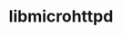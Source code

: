 ---
title: "libmicrohttpd"
layout: cache
categories: [package, develop]
meta: {"compilers": ["gcc@=10.2.1", "gcc@=10.5.0", "gcc@=11.4.0", "gcc@=13.3.0"], "num_specs": 10, "num_specs_by_stack": {"developer-tools-aarch64-linux-gnu": 3, "developer-tools-manylinux2014": 1, "developer-tools-x86_64_v3-linux-gnu": 3, "hep": 3, "root": 10}, "oss": ["centos7", "rhel8", "ubuntu22.04"], "platforms": ["linux"], "stacks": ["developer-tools-aarch64-linux-gnu", "developer-tools-manylinux2014", "developer-tools-x86_64_v3-linux-gnu", "hep", "root"], "targets": ["aarch64", "x86_64_v3"], "versions": ["0.9.50", "1.0.1"]}
spec_details: [{"compiler": "gcc@=10.5.0", "hash": "7ogsxl7dqcxvifh5rfcd34ihrzzk7elj", "os": "centos7", "platform": "linux", "size": "-", "stacks": ["developer-tools-x86_64_v3-linux-gnu", "root"], "tarball": "https://binaries.spack.io/develop/build_cache/linux-centos7-x86_64_v3/gcc-10.5.0/libmicrohttpd-1.0.1/linux-centos7-x86_64_v3-gcc-10.5.0-libmicrohttpd-1.0.1-7ogsxl7dqcxvifh5rfcd34ihrzzk7elj.spack", "target": "x86_64_v3", "variants": ["build_system=autotools", "~https"], "versions": ["1.0.1"]}, {"compiler": "gcc@=11.4.0", "hash": "aeevr4zkid4nzc7qawyu2oqdb2pkhlsy", "os": "ubuntu22.04", "platform": "linux", "size": "-", "stacks": ["hep", "root"], "tarball": "https://binaries.spack.io/develop/build_cache/linux-ubuntu22.04-x86_64_v3/gcc-11.4.0/libmicrohttpd-0.9.50/linux-ubuntu22.04-x86_64_v3-gcc-11.4.0-libmicrohttpd-0.9.50-aeevr4zkid4nzc7qawyu2oqdb2pkhlsy.spack", "target": "x86_64_v3", "variants": ["build_system=autotools", "~https"], "versions": ["0.9.50"]}, {"compiler": "gcc@=10.5.0", "hash": "f32biaq3rhpge3u3jhfp6knrr5a7fp2a", "os": "centos7", "platform": "linux", "size": "-", "stacks": ["developer-tools-x86_64_v3-linux-gnu", "root"], "tarball": "https://binaries.spack.io/develop/build_cache/linux-centos7-x86_64_v3/gcc-10.5.0/libmicrohttpd-0.9.50/linux-centos7-x86_64_v3-gcc-10.5.0-libmicrohttpd-0.9.50-f32biaq3rhpge3u3jhfp6knrr5a7fp2a.spack", "target": "x86_64_v3", "variants": ["build_system=autotools", "~https"], "versions": ["0.9.50"]}, {"compiler": "gcc@=10.5.0", "hash": "hh4hy2ilkdom3iie37ba4t3z3dtlwp2q", "os": "centos7", "platform": "linux", "size": "-", "stacks": ["developer-tools-x86_64_v3-linux-gnu", "root"], "tarball": "https://binaries.spack.io/develop/build_cache/linux-centos7-x86_64_v3/gcc-10.5.0/libmicrohttpd-0.9.50/linux-centos7-x86_64_v3-gcc-10.5.0-libmicrohttpd-0.9.50-hh4hy2ilkdom3iie37ba4t3z3dtlwp2q.spack", "target": "x86_64_v3", "variants": ["build_system=autotools", "~https"], "versions": ["0.9.50"]}, {"compiler": "gcc@=13.3.0", "hash": "i3gkrh2j4hjrtsql4qkbbyx7rijbfq6x", "os": "rhel8", "platform": "linux", "size": "-", "stacks": ["developer-tools-aarch64-linux-gnu", "root"], "tarball": "https://binaries.spack.io/develop/build_cache/linux-rhel8-aarch64/gcc-13.3.0/libmicrohttpd-1.0.1/linux-rhel8-aarch64-gcc-13.3.0-libmicrohttpd-1.0.1-i3gkrh2j4hjrtsql4qkbbyx7rijbfq6x.spack", "target": "aarch64", "variants": ["build_system=autotools", "~https"], "versions": ["1.0.1"]}, {"compiler": "gcc@=13.3.0", "hash": "ikc44gpbyago4yezfrrvyoajfm2ne5ia", "os": "rhel8", "platform": "linux", "size": "-", "stacks": ["developer-tools-aarch64-linux-gnu", "root"], "tarball": "https://binaries.spack.io/develop/build_cache/linux-rhel8-aarch64/gcc-13.3.0/libmicrohttpd-0.9.50/linux-rhel8-aarch64-gcc-13.3.0-libmicrohttpd-0.9.50-ikc44gpbyago4yezfrrvyoajfm2ne5ia.spack", "target": "aarch64", "variants": ["build_system=autotools", "~https"], "versions": ["0.9.50"]}, {"compiler": "gcc@=11.4.0", "hash": "racxw6pzh56lmdxqz236i5zfmaagkxcl", "os": "ubuntu22.04", "platform": "linux", "size": "-", "stacks": ["hep", "root"], "tarball": "https://binaries.spack.io/develop/build_cache/linux-ubuntu22.04-x86_64_v3/gcc-11.4.0/libmicrohttpd-0.9.50/linux-ubuntu22.04-x86_64_v3-gcc-11.4.0-libmicrohttpd-0.9.50-racxw6pzh56lmdxqz236i5zfmaagkxcl.spack", "target": "x86_64_v3", "variants": ["build_system=autotools", "~https"], "versions": ["0.9.50"]}, {"compiler": "gcc@=13.3.0", "hash": "rrv4shuievcqd5xudd4ibypkotblidom", "os": "rhel8", "platform": "linux", "size": "-", "stacks": ["developer-tools-aarch64-linux-gnu", "root"], "tarball": "https://binaries.spack.io/develop/build_cache/linux-rhel8-aarch64/gcc-13.3.0/libmicrohttpd-0.9.50/linux-rhel8-aarch64-gcc-13.3.0-libmicrohttpd-0.9.50-rrv4shuievcqd5xudd4ibypkotblidom.spack", "target": "aarch64", "variants": ["build_system=autotools", "~https"], "versions": ["0.9.50"]}, {"compiler": "gcc@=11.4.0", "hash": "s7kraxq6wxeob4usrlpvqnpprbqeqxiw", "os": "ubuntu22.04", "platform": "linux", "size": "-", "stacks": ["hep", "root"], "tarball": "https://binaries.spack.io/develop/build_cache/linux-ubuntu22.04-x86_64_v3/gcc-11.4.0/libmicrohttpd-1.0.1/linux-ubuntu22.04-x86_64_v3-gcc-11.4.0-libmicrohttpd-1.0.1-s7kraxq6wxeob4usrlpvqnpprbqeqxiw.spack", "target": "x86_64_v3", "variants": ["build_system=autotools", "~https"], "versions": ["1.0.1"]}, {"compiler": "gcc@=10.2.1", "hash": "x773t6djjb2xlx3atjum6w6hvt5myhkb", "os": "centos7", "platform": "linux", "size": "-", "stacks": ["developer-tools-manylinux2014", "root"], "tarball": "https://binaries.spack.io/develop/build_cache/linux-centos7-x86_64_v3/gcc-10.2.1/libmicrohttpd-0.9.50/linux-centos7-x86_64_v3-gcc-10.2.1-libmicrohttpd-0.9.50-x773t6djjb2xlx3atjum6w6hvt5myhkb.spack", "target": "x86_64_v3", "variants": ["build_system=autotools", "~https"], "versions": ["0.9.50"]}]
---